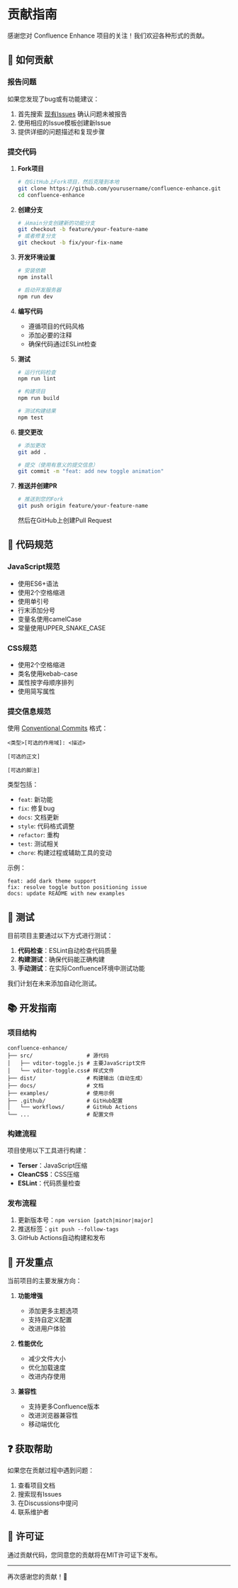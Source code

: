 # 贡献指南

感谢您对 Confluence Enhance 项目的关注！我们欢迎各种形式的贡献。

## 🤝 如何贡献

### 报告问题

如果您发现了bug或有功能建议：

1. 首先搜索 [现有Issues](https://github.com/yourusername/confluence-enhance/issues) 确认问题未被报告
2. 使用相应的Issue模板创建新Issue
3. 提供详细的问题描述和复现步骤

### 提交代码

1. **Fork项目**
   ```bash
   # 在GitHub上Fork项目，然后克隆到本地
   git clone https://github.com/yourusername/confluence-enhance.git
   cd confluence-enhance
   ```

2. **创建分支**
   ```bash
   # 从main分支创建新的功能分支
   git checkout -b feature/your-feature-name
   # 或者修复分支
   git checkout -b fix/your-fix-name
   ```

3. **开发环境设置**
   ```bash
   # 安装依赖
   npm install
   
   # 启动开发服务器
   npm run dev
   ```

4. **编写代码**
   - 遵循项目的代码风格
   - 添加必要的注释
   - 确保代码通过ESLint检查

5. **测试**
   ```bash
   # 运行代码检查
   npm run lint
   
   # 构建项目
   npm run build
   
   # 测试构建结果
   npm test
   ```

6. **提交更改**
   ```bash
   # 添加更改
   git add .
   
   # 提交（使用有意义的提交信息）
   git commit -m "feat: add new toggle animation"
   ```

7. **推送并创建PR**
   ```bash
   # 推送到您的Fork
   git push origin feature/your-feature-name
   ```
   然后在GitHub上创建Pull Request

## 📝 代码规范

### JavaScript规范

- 使用ES6+语法
- 使用2个空格缩进
- 使用单引号
- 行末添加分号
- 变量名使用camelCase
- 常量使用UPPER_SNAKE_CASE

### CSS规范

- 使用2个空格缩进
- 类名使用kebab-case
- 属性按字母顺序排列
- 使用简写属性

### 提交信息规范

使用 [Conventional Commits](https://www.conventionalcommits.org/) 格式：

```
<类型>[可选的作用域]: <描述>

[可选的正文]

[可选的脚注]
```

类型包括：
- `feat`: 新功能
- `fix`: 修复bug
- `docs`: 文档更新
- `style`: 代码格式调整
- `refactor`: 重构
- `test`: 测试相关
- `chore`: 构建过程或辅助工具的变动

示例：
```
feat: add dark theme support
fix: resolve toggle button positioning issue
docs: update README with new examples
```

## 🧪 测试

目前项目主要通过以下方式进行测试：

1. **代码检查**：ESLint自动检查代码质量
2. **构建测试**：确保代码能正确构建
3. **手动测试**：在实际Confluence环境中测试功能

我们计划在未来添加自动化测试。

## 📚 开发指南

### 项目结构

```
confluence-enhance/
├── src/                 # 源代码
│   ├── vditor-toggle.js # 主要JavaScript文件
│   └── vditor-toggle.css# 样式文件
├── dist/                # 构建输出（自动生成）
├── docs/                # 文档
├── examples/            # 使用示例
├── .github/             # GitHub配置
│   └── workflows/       # GitHub Actions
└── ...                  # 配置文件
```

### 构建流程

项目使用以下工具进行构建：

- **Terser**：JavaScript压缩
- **CleanCSS**：CSS压缩
- **ESLint**：代码质量检查

### 发布流程

1. 更新版本号：`npm version [patch|minor|major]`
2. 推送标签：`git push --follow-tags`
3. GitHub Actions自动构建和发布

## 🎯 开发重点

当前项目的主要发展方向：

1. **功能增强**
   - 添加更多主题选项
   - 支持自定义配置
   - 改进用户体验

2. **性能优化**
   - 减少文件大小
   - 优化加载速度
   - 改进内存使用

3. **兼容性**
   - 支持更多Confluence版本
   - 改进浏览器兼容性
   - 移动端优化

## ❓ 获取帮助

如果您在贡献过程中遇到问题：

1. 查看项目文档
2. 搜索现有Issues
3. 在Discussions中提问
4. 联系维护者

## 📄 许可证

通过贡献代码，您同意您的贡献将在MIT许可证下发布。

---

再次感谢您的贡献！🎉
